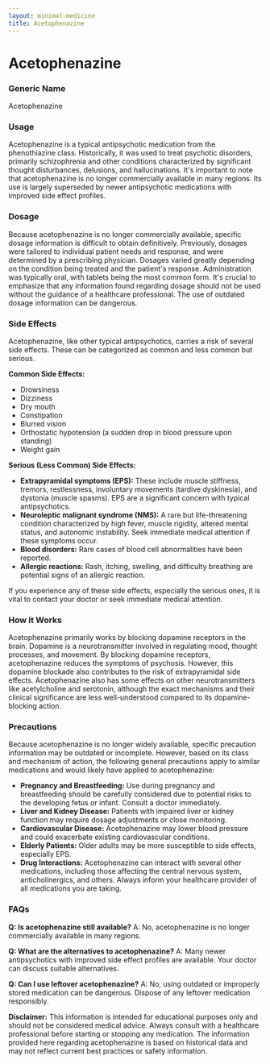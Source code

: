 ```yaml
---
layout: minimal-medicine
title: Acetophenazine
---
```


# Acetophenazine
### Generic Name
Acetophenazine

### Usage
Acetophenazine is a typical antipsychotic medication from the phenothiazine class.  Historically, it was used to treat psychotic disorders, primarily schizophrenia and other conditions characterized by significant thought disturbances, delusions, and hallucinations.  It's important to note that acetophenazine is no longer commercially available in many regions. Its use is largely superseded by newer antipsychotic medications with improved side effect profiles.

### Dosage
Because acetophenazine is no longer commercially available, specific dosage information is difficult to obtain definitively.  Previously, dosages were tailored to individual patient needs and response, and were determined by a prescribing physician.  Dosages varied greatly depending on the condition being treated and the patient's response.  Administration was typically oral, with tablets being the most common form.  It's crucial to emphasize that any information found regarding dosage should not be used without the guidance of a healthcare professional.  The use of outdated dosage information can be dangerous.

### Side Effects
Acetophenazine, like other typical antipsychotics, carries a risk of several side effects.  These can be categorized as common and less common but serious.

**Common Side Effects:**

* Drowsiness
* Dizziness
* Dry mouth
* Constipation
* Blurred vision
* Orthostatic hypotension (a sudden drop in blood pressure upon standing)
* Weight gain

**Serious (Less Common) Side Effects:**

* **Extrapyramidal symptoms (EPS):** These include muscle stiffness, tremors, restlessness, involuntary movements (tardive dyskinesia), and dystonia (muscle spasms).  EPS are a significant concern with typical antipsychotics.
* **Neuroleptic malignant syndrome (NMS):** A rare but life-threatening condition characterized by high fever, muscle rigidity, altered mental status, and autonomic instability.  Seek immediate medical attention if these symptoms occur.
* **Blood disorders:**  Rare cases of blood cell abnormalities have been reported.
* **Allergic reactions:**  Rash, itching, swelling, and difficulty breathing are potential signs of an allergic reaction.


If you experience any of these side effects, especially the serious ones, it is vital to contact your doctor or seek immediate medical attention.

### How it Works
Acetophenazine primarily works by blocking dopamine receptors in the brain.  Dopamine is a neurotransmitter involved in regulating mood, thought processes, and movement.  By blocking dopamine receptors, acetophenazine reduces the symptoms of psychosis.  However, this dopamine blockade also contributes to the risk of extrapyramidal side effects.  Acetophenazine also has some effects on other neurotransmitters like acetylcholine and serotonin, although the exact mechanisms and their clinical significance are less well-understood compared to its dopamine-blocking action.


### Precautions
Because acetophenazine is no longer widely available, specific precaution information may be outdated or incomplete.  However, based on its class and mechanism of action, the following general precautions apply to similar medications and would likely have applied to acetophenazine:


* **Pregnancy and Breastfeeding:**  Use during pregnancy and breastfeeding should be carefully considered due to potential risks to the developing fetus or infant. Consult a doctor immediately.
* **Liver and Kidney Disease:**  Patients with impaired liver or kidney function may require dosage adjustments or close monitoring.
* **Cardiovascular Disease:**  Acetophenazine may lower blood pressure and could exacerbate existing cardiovascular conditions.
* **Elderly Patients:**  Older adults may be more susceptible to side effects, especially EPS.
* **Drug Interactions:**  Acetophenazine can interact with several other medications, including those affecting the central nervous system, anticholinergics, and others.  Always inform your healthcare provider of all medications you are taking.


### FAQs

**Q: Is acetophenazine still available?**
A:  No, acetophenazine is no longer commercially available in many regions.

**Q: What are the alternatives to acetophenazine?**
A:  Many newer antipsychotics with improved side effect profiles are available.  Your doctor can discuss suitable alternatives.

**Q: Can I use leftover acetophenazine?**
A: No, using outdated or improperly stored medication can be dangerous.  Dispose of any leftover medication responsibly.


**Disclaimer:** This information is intended for educational purposes only and should not be considered medical advice. Always consult with a healthcare professional before starting or stopping any medication.  The information provided here regarding acetophenazine is based on historical data and may not reflect current best practices or safety information.
